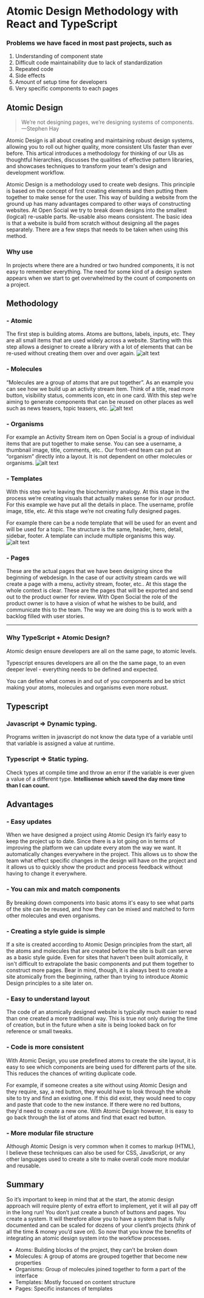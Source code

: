 # Atomic Design Methodology with React and TypeScript


### Problems we have faced in most past projects, such as
1. Understanding of component state
2. Difficult code maintainability due to lack of standardization
3. Repeated code
4. Side effects
5. Amount of setup time for developers
6. Very specific components to each pages

## Atomic Design

> We’re not designing pages, we’re designing systems of components.—Stephen Hay

Atomic Design is all about creating and maintaining robust design systems, allowing you to roll out higher quality, more consistent UIs faster than ever before. This artical introduces a methodology for thinking of our UIs as thoughtful hierarchies, discusses the qualities of effective pattern libraries, and showcases techniques to transform your team's design and development workflow.

Atomic Design is a methodology used to create web designs. This principle is based on the concept of first creating elements and then putting them together to make sense for the user. This way of building a website from the ground up has many advantages compared to other ways of constructing websites. At Open Social we try to break down designs into the smallest (logical) re-usable parts. Re-usable also means consistent. The basic idea is that a website is build from scratch without designing all the pages separately. There are a few steps that needs to be taken when using this method.

### Why use
In projects where there are a hundred or two hundred components, it is not easy to remember everything. The need for some kind of a design system appears when we start to get overwhelmed by the count of components on a project.

<!-- You first consider what you need to build your interface. From there, you start by creating the smallest meaningful items, atoms. When all of the atoms are built, you turn your attention to the slightly bigger meaningful items until you have a molecule. Once you’ve combined several molecules, you’ll be able to create a more complex structure, an organism.
 -->
 
## Methodology
###  - Atomic
The first step is building atoms. Atoms are buttons, labels, inputs, etc. They are all small items that are used widely across a website. Starting with this step allows a designer to create a library with a lot of elements that can be re-used without creating them over and over again.
![alt text](https://www.getopensocial.com/wp-content/uploads/2017/01/Atomic-Design-Blog-visuals_Atoms.png)

###  - Molecules
“Molecules are a group of atoms that are put together”. As an example you can see how we build up an activity stream item. Think of a title, read more button, visibility status, comments icon, etc in one card. With this step we’re aiming to generate components that can be reused on other places as well such as news teasers, topic teasers, etc.
![alt text](https://www.getopensocial.com/wp-content/uploads/2017/01/Atomic-Design-Blog-visuals_Molecules.png)

###  - Organisms
For example an Activity Stream item on Open Social is a group of individual items that are put together to make sense. You can see a username, a thumbnail image, title, comments, etc.. Our front-end team can put an “organism” directly into a layout. It is not dependent on other molecules or organisms.
![alt text](https://www.getopensocial.com/wp-content/uploads/2017/01/Atomic-Design-Blog-visuals_Organisms.png)

###  - Templates
With this step we’re leaving the biochemistry analogy. At this stage in the process we’re creating visuals that actually makes sense for in our product. For this example we have put all the details in place. The username, profile image, title, etc. At this stage we’re not creating fully designed pages.

For example there can be a node template that will be used for an event and will be used for a topic. The structure is the same, header, hero, detail, sidebar, footer. A template can include multiple organisms this way.
![alt text](https://www.getopensocial.com/wp-content/uploads/2017/01/Atomic-Design-Blog-visuals_Templates.png)

###  - Pages
These are the actual pages that we have been designing since the beginning of webdesign. In the case of our activity stream cards we will create a page with a menu, activity stream, footer, etc.. At this stage the whole context is clear.  These are the pages that will be exported and send out to the product owner for review. With Open Social the role of the product owner is to have a vision of what he wishes to be build, and communicate this to the team. The way we are doing this is to work with a backlog filled with user stories.

---
### Why TypeScript + Atomic Design?

Atomic design ensure developers are all on the same page, to atomic levels.

Typescript ensures developers are all on the the same page, to an even deeper level - everything needs to be defined and expected.

You can define what comes in and out of you components and be strict making your atoms, molecules and organisms even more robust.

## Typescript

### Javascript => Dynamic typing.
Programs written in javascript do not know the data type of a variable until that variable is assigned a value at runtime.

### Typescript => Static typing.
Check types at compile time and throw an error if the variable is ever given a value of a different type. **Intellisense which saved the day more time than I can count.**


## Advantages

<!-- ### - Reusability
For every element created inside our Sketch app we have the ability to reuse and modify it exactly the way we like it. This method is time efficient and forces the designer to think about the style itself rather than redesigning a lot of elements. Another advantage is that we can easily share our designs within the team so every designer can collaborate on the project. -->

### - Easy updates
When we have designed a project using Atomic Design it’s fairly easy to keep the project up to date. Since there is a lot going on in terms of improving the platform we can update every atom the way we want. It automatically changes everywhere  in the project. This allows us to show the team what effect specific changes in the design will have on the project and it allows us to quickly show the product and process feedback without having to change it everywhere.

<!-- 
### - Less components
If there is a clear list with requirements it’s easier to reuse these atoms, molecules, organisms than ever before. A designer will most likely create new components with slight variations. This way keeping the design as consistent as possible. -->

### - You can mix and match components
By breaking down components into basic atoms it's easy to see what parts of the site can be reused, and how they can be mixed and matched to form other molecules and even organisms. 

### - Creating a style guide is simple
If a site is created according to Atomic Design principles from the start, all the atoms and molecules that are created before the site is built can serve as a basic style guide. Even for sites that haven't been built atomically, it isn't difficult to extrapolate the basic components and put them together to construct more pages. Bear in mind, though, it is always best to create a site atomically from the beginning, rather than trying to introduce Atomic Design principles to a site later on.

### - Easy to understand layout
The code of an atomically designed website is typically much easier to read than one created a more traditional way. This is true not only during the time of creation, but in the future when a site is being looked back on for reference or small tweaks. 

### - Code is more consistent
With Atomic Design, you use predefined atoms to create the site layout, it is easy to see which components are being used for different parts of the site. This reduces the chances of writing duplicate code.

For example, if someone creates a site without using Atomic Design and they require, say, a red button, they would have to look through the whole site to try and find an existing one. If this did exist, they would need to copy and paste that code to the new instance. If there were no red buttons, they'd need to create a new one. With Atomic Design however, it is easy to go back through the list of atoms and find that exact red button.

<!-- ### - No focus on pixel-perfect designs
As the idea behind Atomic Design is to use atoms as the building blocks for site creation, it is less likely that a web developer will create many atoms for a similar thing. Instead, they can simply look through the list of existing atoms, and tweak them to create new atoms if required.

A great example of this would be for titles on a site. Let's say a creator has a list of titles used for the site, all in black: a main header, sub-header and paragraph title. They haven't worked in the site in a while and need to come back to the site to add a new blue title. They could take a look at the titles that already exist and customise one of them to get the result they desire. -->

<!-- 
### - Quicker prototyping
Having a list of atoms before site creation begins means you can mock up pages quickly and easily – all that is required is to pick and combine the required elements for the page. The mockup can then be customised and refined for the final site. -->

<!-- ### - Easier to update and remove parts of the site
As only one atom, molecule or organism is being changed at any one time, it is easy to ensure that any updates to a component are carried across to all other instances across the site. Similarly, unwanted components can easily be removed. -->

### - More modular file structure
Although Atomic Design is very common when it comes to markup (HTML), I believe these techniques can also be used for CSS, JavaScript, or any other languages used to create a site to make overall code more modular and reusable.

## Summary
So it’s important to keep in mind that at the start, the atomic design approach will require plenty of extra effort to implement, yet it will all pay off in the long run! You don’t just create a bunch of buttons and pages. You create a system. It will therefore allow you to have a system that is fully documented and can be scaled for dozens of your client’s projects (think of all the time & money you’d save on). So now that you know the benefits of integrating an atomic design system into the workflow processes.

- Atoms:        Building blocks of the project, they can’t be broken down
- Molecules:    A group of atoms are grouped together that become new properties
- Organisms:    Group of molecules joined together to form a part of the interface
- Templates:    Mostly focused on content structure
- Pages:        Specific instances of templates